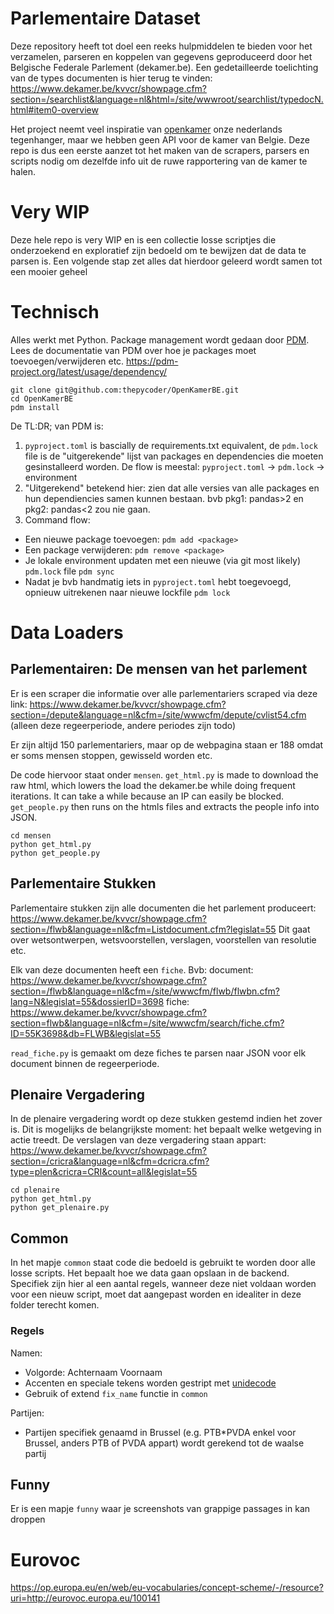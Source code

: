 # Parlementaire Dataset
Deze repository heeft tot doel een reeks hulpmiddelen te bieden voor het verzamelen, parseren en koppelen van gegevens geproduceerd door het Belgische Federale Parlement (dekamer.be). 
Een gedetailleerde toelichting van de types documenten is hier terug te vinden: https://www.dekamer.be/kvvcr/showpage.cfm?section=/searchlist&language=nl&html=/site/wwwroot/searchlist/typedocN.html#item0-overview

Het project neemt veel inspiratie van [openkamer](https://www.openkamer.org/) onze nederlands tegenhanger, maar we hebben geen API voor de kamer van Belgie. Deze repo is dus een eerste aanzet tot het maken van de scrapers, parsers en scripts nodig om dezelfde info uit de ruwe rapportering van de kamer te halen.

# Very WIP
Deze hele repo is very WIP en is een collectie losse scriptjes die onderzoekend en exploratief zijn bedoeld om te bewijzen dat de data te parsen is. Een volgende stap zet alles dat hierdoor geleerd wordt samen tot een mooier geheel

# Technisch
Alles werkt met Python. Package management wordt gedaan door [PDM](https://pdm-project.org/en/latest/). Lees de documentatie van PDM over hoe je packages moet toevoegen/verwijderen etc. https://pdm-project.org/latest/usage/dependency/

```
git clone git@github.com:thepycoder/OpenKamerBE.git
cd OpenKamerBE
pdm install
```

De TL:DR; van PDM is:
1. `pyproject.toml` is bascially de requirements.txt equivalent, de `pdm.lock` file is de "uitgerekende" lijst van packages en dependencies die moeten gesinstalleerd worden. De flow is meestal: `pyproject.toml` -> `pdm.lock` -> environment
2. "Uitgerekend" betekend hier: zien dat alle versies van alle packages en hun dependiencies samen kunnen bestaan. bvb pkg1: pandas>2 en pkg2: pandas<2 zou nie gaan.
3. Command flow:
- Een nieuwe package toevoegen:
```pdm add <package>```
- Een package verwijderen:
```pdm remove <package>```
- Je lokale environment updaten met een nieuwe (via git most likely) `pdm.lock` file
```pdm sync```
- Nadat je bvb handmatig iets in `pyproject.toml` hebt toegevoegd, opnieuw uitrekenen naar nieuwe lockfile
```pdm lock```


# Data Loaders
## Parlementairen: De mensen van het parlement
Er is een scraper die informatie over alle parlementariers scraped via deze link: https://www.dekamer.be/kvvcr/showpage.cfm?section=/depute&language=nl&cfm=/site/wwwcfm/depute/cvlist54.cfm (alleen deze regeerperiode, andere periodes zijn todo)

Er zijn altijd 150 parlementariers, maar op de webpagina staan er 188 omdat er soms mensen stoppen, gewisseld worden etc.

De code hiervoor staat onder `mensen`. `get_html.py` is made to download the raw html, which lowers the load the dekamer.be while doing frequent iterations. It can take a while because an IP can easily be blocked. `get_people.py` then runs on the htmls files and extracts the people info into JSON.

```
cd mensen
python get_html.py
python get_people.py
```

## Parlementaire Stukken
Parlementaire stukken zijn alle documenten die het parlement produceert: https://www.dekamer.be/kvvcr/showpage.cfm?section=/flwb&language=nl&cfm=Listdocument.cfm?legislat=55
Dit gaat over wetsontwerpen, wetsvoorstellen, verslagen, voorstellen van resolutie etc.

Elk van deze documenten heeft een `fiche`.
Bvb: 
document: https://www.dekamer.be/kvvcr/showpage.cfm?section=/flwb&language=nl&cfm=/site/wwwcfm/flwb/flwbn.cfm?lang=N&legislat=55&dossierID=3698
fiche: https://www.dekamer.be/kvvcr/showpage.cfm?section=flwb&language=nl&cfm=/site/wwwcfm/search/fiche.cfm?ID=55K3698&db=FLWB&legislat=55

`read_fiche.py` is gemaakt om deze fiches te parsen naar JSON voor elk document binnen de regeerperiode.


## Plenaire Vergadering
In de plenaire vergadering wordt op deze stukken gestemd indien het zover is. Dit is mogelijks de belangrijkste moment: het bepaalt welke wetgeving in actie treedt.
De verslagen van deze vergadering staan appart: https://www.dekamer.be/kvvcr/showpage.cfm?section=/cricra&language=nl&cfm=dcricra.cfm?type=plen&cricra=CRI&count=all&legislat=55

```
cd plenaire
python get_html.py
python get_plenaire.py
```

## Common
In het mapje `common` staat code die bedoeld is gebruikt te worden door alle losse scripts. Het bepaalt hoe we data gaan opslaan in de backend.
Specifiek zijn hier al een aantal regels, wanneer deze niet voldaan worden voor een nieuw script, moet dat aangepast worden en idealiter in deze folder terecht komen.

### Regels
Namen:
- Volgorde: Achternaam Voornaam
- Accenten en speciale tekens worden gestript met [unidecode](https://pypi.org/project/Unidecode/)
- Gebruik of extend `fix_name` functie in `common`

Partijen:
- Partijen specifiek genaamd in Brussel (e.g. PTB*PVDA enkel voor Brussel, anders PTB of PVDA appart) wordt gerekend tot de waalse partij


## Funny
Er is een mapje `funny` waar je screenshots van grappige passages in kan droppen


# Eurovoc
https://op.europa.eu/en/web/eu-vocabularies/concept-scheme/-/resource?uri=http://eurovoc.europa.eu/100141